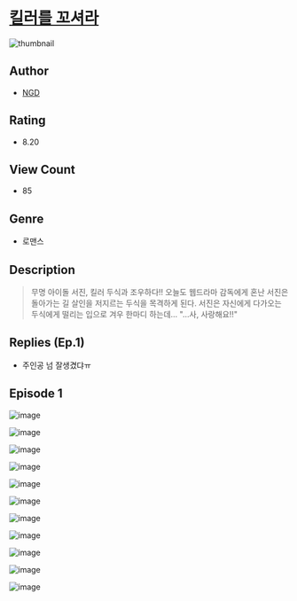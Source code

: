 # [킬러를 꼬셔라](https://comic.naver.com/challenge/list?titleId=811177)
![thumbnail](https://image-comic.pstatic.net/user_contents_data/challenge_comic/2023/05/25/316538/upload_3762820372932147509_480x623.jpeg)

## Author
- [NGD](https://comic.naver.com/artistTitle?id=316538)

## Rating
- 8.20

## View Count
- 85

## Genre
- 로맨스

## Description
> 무명 아이돌 서진, 킬러 두식과 조우하다!! 오늘도 웹드라마 감독에게 혼난 서진은 돌아가는 길 살인을 저지르는 두식을 목격하게 된다. 서진은 자신에게 다가오는 두식에게 떨리는 입으로 겨우 한마디 하는데… "...사, 사랑해요!!"

## Replies (Ep.1)
- 주인공 넘 잘생겼댜ㅠ

## Episode 1
![image](https://image-comic.pstatic.net/user_contents_data/challenge_comic/2023/05/25/316538/upload_7220788839629207907.jpeg)

![image](https://image-comic.pstatic.net/user_contents_data/challenge_comic/2023/05/25/316538/upload_4120904036368199736.jpeg)

![image](https://image-comic.pstatic.net/user_contents_data/challenge_comic/2023/05/25/316538/upload_7003158114444927537.jpeg)

![image](https://image-comic.pstatic.net/user_contents_data/challenge_comic/2023/05/25/316538/upload_3762531204899877425.jpeg)

![image](https://image-comic.pstatic.net/user_contents_data/challenge_comic/2023/05/25/316538/upload_4136104776706450997.jpeg)

![image](https://image-comic.pstatic.net/user_contents_data/challenge_comic/2023/05/25/316538/upload_7089851329248573492.jpeg)

![image](https://image-comic.pstatic.net/user_contents_data/challenge_comic/2023/05/25/316538/upload_7162467479491732528.jpeg)

![image](https://image-comic.pstatic.net/user_contents_data/challenge_comic/2023/05/25/316538/upload_7365744055310104885.jpeg)

![image](https://image-comic.pstatic.net/user_contents_data/challenge_comic/2023/05/25/316538/upload_3618976772079891558.jpeg)

![image](https://image-comic.pstatic.net/user_contents_data/challenge_comic/2023/05/25/316538/upload_3919602162663110502.jpeg)

![image](https://image-comic.pstatic.net/user_contents_data/challenge_comic/2023/05/25/316538/upload_3558180595096184420.jpeg)
